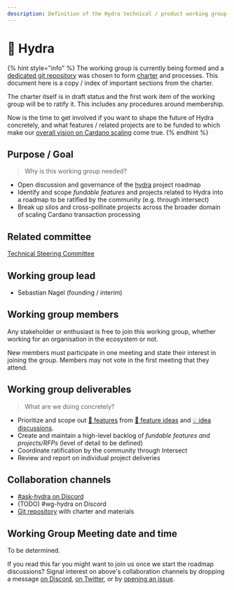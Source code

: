 ```yaml
---
description: Definition of the Hydra technical / product working group at Intersect.
---
```


# 🐉 Hydra

{% hint style="info" %}
The working group is currently being formed and a [dedicated git repository](https://github.com/cardano-scaling/wg-hydra) was chosen to form [charter](https://github.com/cardano-scaling/wg-hydra/blob/main/README.md#hydra-working-group) and processes. This document here is a copy / index of important sections from the charter.&#x20;

The charter itself is in draft status and the first work item of the working group will be to ratify it. This includes any procedures around membership.

Now is the time to get involved if you want to shape the future of Hydra concretely, and what features / related projects are to be funded to which make our [overall vision on Cardano scaling](https://cardano-scaling.org/#vision) come true.
{% endhint %}

## Purpose / Goal

> Why is this working group needed?

* Open discussion and governance of the [hydra](https://github.com/input-output-hk/hydra) project roadmap
* Identify and scope _fundable features_ and projects related to Hydra into a roadmap to be ratified by the community (e.g. through intersect)
* Break up silos and cross-pollinate projects across the broader domain of scaling Cardano transaction processing

## Related committee

[Technical Steering Committee](https://app.gitbook.com/o/Prbm1mtkwSsGWSvG1Bfd/s/Yzy77cQuAEYNjeNy3YrN/ "mention")

## Working group lead

* Sebastian Nagel (founding / interim)

## Working group members

Any stakeholder or enthusiast is free to join this working group, whether working for an organisation in the ecosystem or not.

New members must participate in one meeting and state their interest in joining the group. Members may not vote in the first meeting that they attend.

## Working group deliverables

> What are we doing concretely?

* Prioritize and scope out [💬 features](https://github.com/input-output-hk/hydra/issues?q=is%3Aissue+is%3Aopen+label%3A%22%3Aspeech\_balloon%3A+feature%22) from [💭 feature ideas](https://github.com/input-output-hk/hydra/issues?q=is%3Aissue+is%3Aopen+label%3A%22%3Athought\_balloon%3A+idea%22) and [💡 idea discussions](https://github.com/input-output-hk/hydra/discussions/categories/ideas).
* Create and maintain a high-level backlog of _fundable features and projects/RFPs_ (level of detail to be defined)
* Coordinate ratification by the community through Intersect
* Review and report on individual project deliveries

## Collaboration channels&#x20;

* [#ask-hydra on Discord](https://discord.gg/Qq5vNTg9PT)
* (TODO) #wg-hydra on Discord
* [Git repository](https://github.com/cardano-scaling/wg-hydra) with charter and materials

## Working Group Meeting date and time

To be determined.

If you read this far you might want to join us once we start the roadmap discussions? Signal interest on above's collaboration channels by dropping a message [on Discord](https://discord.gg/Qq5vNTg9PT), [on Twitter](https://x.com/ch1bo\_), or by [opening an issue](https://github.com/cardano-scaling/wg-hydra/issues/new/choose).
